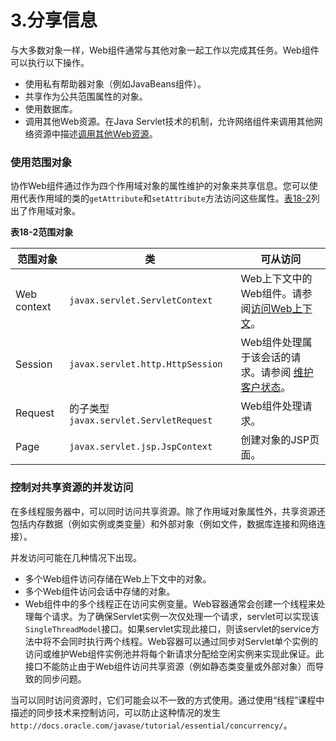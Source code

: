 # 3.分享信息

与大多数对象一样，Web组件通常与其他对象一起工作以完成其任务。Web组件可以执行以下操作。

- 使用私有帮助器对象（例如JavaBeans组件）。
- 共享作为公共范围属性的对象。
- 使用数据库。
- 调用其他Web资源。在Java Servlet技术的机制，允许网络组件来调用其他网络资源中描述[调用其他Web资源](BNAGI.md)。



### 使用范围对象

协作Web组件通过作为四个作用域对象的属性维护的对象来共享信息。您可以使用代表作用域的类的`getAttribute`和`setAttribute`方法访问这些属性。[表18-2](https://javaee.github.io/tutorial/servlets003.html#BNAFQ)列出了作用域对象。



**表18-2范围对象**

| **范围对象** | **类**                                  | **可从访问**                                                 |
| ------------ | --------------------------------------- | ------------------------------------------------------------ |
| Web context  | `javax.servlet.ServletContext`          | Web上下文中的Web组件。请参阅[访问Web上下文](https://javaee.github.io/tutorial/servlets008.html#BNAGL)。 |
| Session      | `javax.servlet.http.HttpSession`        | Web组件处理属于该会话的请求。请参阅 [维护客户状态](https://javaee.github.io/tutorial/servlets009.html#BNAGM)。 |
| Request      | 的子类型 `javax.servlet.ServletRequest` | Web组件处理请求。                                            |
| Page         | `javax.servlet.jsp.JspContext`          | 创建对象的JSP页面。                                          |



### 控制对共享资源的并发访问

在多线程服务器中，可以同时访问共享资源。除了作用域对象属性外，共享资源还包括内存数据（例如实例或类变量）和外部对象（例如文件，数据库连接和网络连接）。

并发访问可能在几种情况下出现。

- 多个Web组件访问存储在Web上下文中的对象。
- 多个Web组件访问会话中存储的对象。
- Web组件中的多个线程正在访问实例变量。Web容器通常会创建一个线程来处理每个请求。为了确保Servlet实例一次仅处理一个请求，servlet可以实现该`SingleThreadModel`接口。如果servlet实现此接口，则该servlet的service方法中将不会同时执行两个线程。Web容器可以通过同步对Servlet单个实例的访问或维护Web组件实例池并将每个新请求分配给空闲实例来实现此保证。此接口不能防止由于Web组件访问共享资源（例如静态类变量或外部对象）而导致的同步问题。

当可以同时访问资源时，它们可能会以不一致的方式使用。通过使用“线程”课程中描述的同步技术来控制访问，可以防止这种情况的发生 `http://docs.oracle.com/javase/tutorial/essential/concurrency/`。